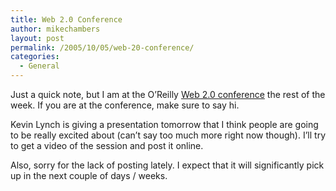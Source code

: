 ```yaml
---
title: Web 2.0 Conference
author: mikechambers
layout: post
permalink: /2005/10/05/web-20-conference/
categories:
  - General
---
```



Just a quick note, but I am at the O&#8217;Reilly [Web 2.0 conference][1] the rest of the week. If you are at the conference, make sure to say hi.

Kevin Lynch is giving a presentation tomorrow that I think people are going to be really excited about (can&#8217;t say too much more right now though). I&#8217;ll try to get a video of the session and post it online.

Also, sorry for the lack of posting lately. I expect that it will significantly pick up in the next couple of days / weeks.

 [1]: http://www.web2con.com/